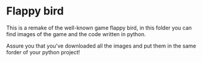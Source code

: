 # Flappy bird
This is a remake of the well-known game flappy bird, 
in this folder you can find images of the game and the code written in python.

Assure you that you've downloaded all the images and put them in the same forder of your python project!




